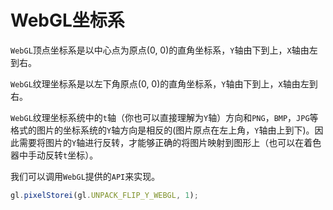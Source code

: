 <!--
 * @Author: tangdaoyong
 * @Date: 2020-12-10 17:46:49
 * @LastEditors: tangdaoyong
 * @LastEditTime: 2020-12-10 17:57:29
 * @Description: WebGL坐标系
-->
# WebGL坐标系

`WebGL`顶点坐标系是以中心点为原点(0, 0)的直角坐标系，`Y`轴由下到上，`X`轴由左到右。

`WebGL`纹理坐标系是以左下角原点(0, 0)的直角坐标系，`Y`轴由下到上，`X`轴由左到右。

`WebGL`纹理坐标系统中的`t`轴（你也可以直接理解为`Y`轴）方向和`PNG`，`BMP`，`JPG`等格式的图片的坐标系统的`Y`轴方向是相反的(图片原点在左上角，`Y`轴由上到下)。因此需要将图片的`Y`轴进行反转，才能够正确的将图片映射到图形上（也可以在着色器中手动反转`t`坐标）。

我们可以调用`WebGL`提供的`API`来实现。
```js
gl.pixelStorei(gl.UNPACK_FLIP_Y_WEBGL, 1);
```